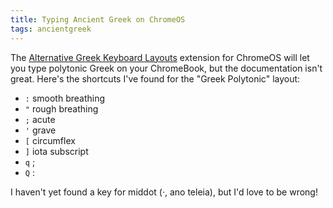 ```yaml
---
title: Typing Ancient Greek on ChromeOS
tags: ancientgreek
---
```


The [Alternative Greek Keyboard Layouts](https://chrome.google.com/webstore/detail/alternative-greek-keyboar/nbclmofnhpkggnndkdeleaefmbkibmjg?hl=en) extension for ChromeOS will let you type polytonic Greek on your ChromeBook, but the documentation isn't great. Here's the shortcuts I've found for the "Greek Polytonic" layout:

* `:` smooth breathing
* `"` rough breathing
* `;` acute
* `'` grave
* `[` circumflex
* `]` iota subscript
* `q` ;
* `Q` :

I haven't yet found a key for middot (·, ano teleia), but I'd love to be wrong!
